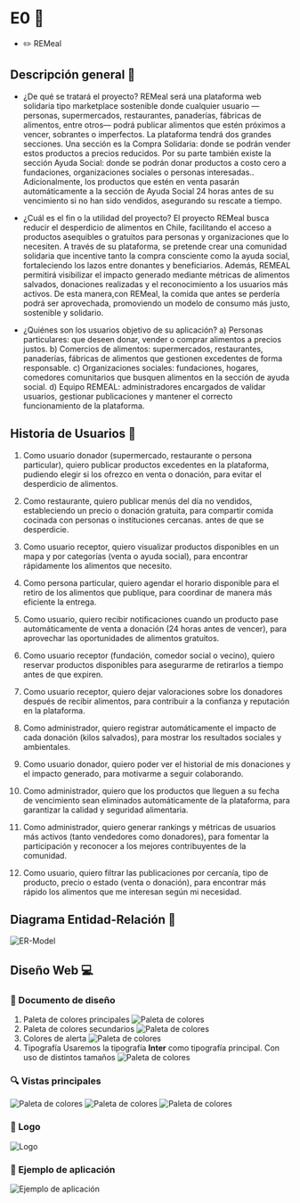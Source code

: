 # E0 :construction:

* :pencil2: REMeal


## Descripción general :thought_balloon:

- ¿De qué se tratará el proyecto?
 REMeal será una plataforma web solidaria tipo marketplace sostenible donde cualquier usuario —personas, supermercados, restaurantes, panaderías, fábricas de alimentos, entre otros— podrá publicar alimentos que estén próximos a vencer, sobrantes o imperfectos.
 La plataforma tendrá dos grandes secciones. Una sección es la Compra Solidaria: donde se podrán vender estos productos a precios reducidos. Por su parte también existe la sección Ayuda Social: donde se podrán donar productos a costo cero a fundaciones, organizaciones sociales o personas interesadas..
Adicionalmente, los productos que estén en venta pasarán automáticamente a la sección de Ayuda Social 24 horas antes de su vencimiento si no han sido vendidos, asegurando su rescate a tiempo.

- ¿Cuál es el fin o la utilidad del proyecto?
El proyecto REMeal busca reducir el desperdicio de alimentos en Chile, facilitando el acceso a productos asequibles o gratuitos para personas y organizaciones que lo necesiten. A través de su plataforma, se pretende crear una comunidad solidaria que incentive tanto la compra consciente como la ayuda social, fortaleciendo los lazos entre donantes y beneficiarios. Además, REMEAL permitirá visibilizar el impacto generado mediante métricas de alimentos salvados, donaciones realizadas y el reconocimiento a los usuarios más activos. De esta manera,con REMeal, la comida que antes se perdería podrá ser aprovechada, promoviendo un modelo de consumo más justo, sostenible y solidario.

- ¿Quiénes son los usuarios objetivo de su aplicación?
a) Personas particulares: que deseen donar, vender o comprar alimentos a precios justos.
b) Comercios de alimentos: supermercados, restaurantes, panaderías, fábricas de alimentos que gestionen excedentes de forma responsable.
c) Organizaciones sociales: fundaciones, hogares, comedores comunitarios que busquen alimentos en la sección de ayuda social.
d) Equipo REMEAL: administradores encargados de validar usuarios, gestionar publicaciones y mantener el correcto funcionamiento de la plataforma.


## Historia de Usuarios :busts_in_silhouette:

1. Como usuario donador (supermercado, restaurante o persona particular), quiero publicar productos excedentes en la plataforma, pudiendo elegir si los ofrezco en venta o donación, para evitar el desperdicio de alimentos.

2. Como restaurante, quiero publicar menús del día no vendidos, estableciendo un precio o donación gratuita, para compartir comida cocinada con personas o instituciones cercanas. antes de que se desperdicie.
3. Como usuario receptor, quiero visualizar productos disponibles en un mapa y por categorías (venta o ayuda social), para encontrar rápidamente los alimentos que necesito.
4. Como persona particular, quiero agendar el horario disponible para el retiro de los alimentos que publique, para coordinar de manera más eficiente la entrega.
5. Como usuario, quiero recibir notificaciones cuando un producto pase automáticamente de venta a donación (24 horas antes de vencer), para aprovechar las oportunidades de alimentos gratuitos.
6. Como usuario receptor (fundación, comedor social o vecino), quiero reservar productos disponibles para asegurarme de retirarlos a tiempo antes de que expiren.
7. Como usuario receptor, quiero dejar valoraciones sobre los donadores después de recibir alimentos, para contribuir a la confianza y reputación en la plataforma.
8. Como administrador, quiero registrar automáticamente el impacto de cada donación (kilos salvados), para mostrar los resultados sociales y ambientales.
9. Como usuario donador, quiero poder ver el historial de mis donaciones y el impacto generado, para motivarme a seguir colaborando.
10. Como administrador, quiero que los productos que lleguen a su fecha de vencimiento sean eliminados automáticamente de la plataforma, para garantizar la calidad y seguridad alimentaria.
11. Como administrador, quiero generar rankings y métricas de usuarios más activos (tanto vendedores como donadores), para fomentar la participación y reconocer a los mejores contribuyentes de la comunidad.
12. Como usuario, quiero filtrar las publicaciones por cercanía, tipo de producto, precio o estado (venta o donación), para encontrar más rápido los alimentos que me interesan según mi necesidad.



## Diagrama Entidad-Relación :scroll:
<!-- Insertamos la imagen ER-Model.png -->
![ER-Model](assets/diagrama.jpeg)

## Diseño Web :computer:

<!-- Documento de diseño web -->
### :art: Documento de diseño
1. Paleta de colores principales
![Paleta de colores](assets/coloresprincipales.png)
2. Paleta de colores secundarios
![Paleta de colores](assets/SecondaryColors.png)
3. Colores de alerta
![Paleta de colores](assets/ColoresAlerta.png)
4. Tipografía
Usaremos la tipografía **Inter** como tipografía principal. 
Con uso de distintos tamaños
![Paleta de colores](assets/Inter.png)


<!-- Vistas principales -->
### :mag: Vistas principales
![Paleta de colores](assets/Views/ResponsiveDesign1.png)
![Paleta de colores](assets/Views/ResponsiveDesign2.png)
![Paleta de colores](assets/Views/ResponsiveDesign3.png)

<!-- Logo -->
### :art: Logo
![Logo](assets/Logo.png)

<!-- ejemplo de aplicacion -->
### :iphone: Ejemplo de aplicación
![Ejemplo de aplicación](assets/PatternApplication.png)
